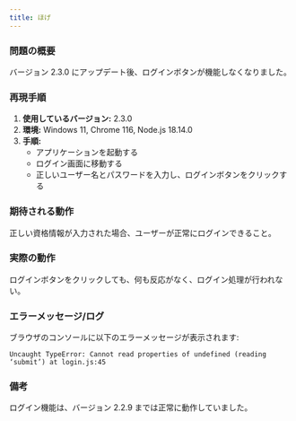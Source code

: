 ```yaml
---
title: ほげ
---
```


### 問題の概要
バージョン 2.3.0 にアップデート後、ログインボタンが機能しなくなりました。

### 再現手順
1. **使用しているバージョン:** 2.3.0
2. **環境:** Windows 11, Chrome 116, Node.js 18.14.0
3. **手順:**
    - アプリケーションを起動する
    - ログイン画面に移動する
    - 正しいユーザー名とパスワードを入力し、ログインボタンをクリックする

### 期待される動作
正しい資格情報が入力された場合、ユーザーが正常にログインできること。

### 実際の動作
ログインボタンをクリックしても、何も反応がなく、ログイン処理が行われない。

### エラーメッセージ/ログ
ブラウザのコンソールに以下のエラーメッセージが表示されます:

```
Uncaught TypeError: Cannot read properties of undefined (reading ‘submit’) at login.js:45
```

### 備考
ログイン機能は、バージョン 2.2.9 までは正常に動作していました。

